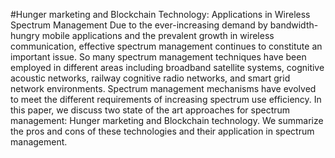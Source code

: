 #Hunger marketing and Blockchain Technology: Applications in Wireless Spectrum Management
Due to the ever-increasing demand by bandwidth-hungry mobile applications and the prevalent growth in wireless communication, effective spectrum management continues to constitute an important issue. So many spectrum management techniques have been employed in different areas including broadband satellite systems, cognitive acoustic networks, railway cognitive radio networks, and smart grid network environments. Spectrum management mechanisms have evolved to meet the different requirements of increasing spectrum use efficiency.  In this paper, we discuss two state of the art approaches for spectrum management: Hunger marketing and Blockchain technology. We summarize the pros and cons of these technologies and their application in spectrum management.
